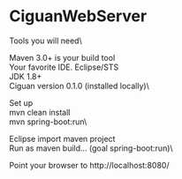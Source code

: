 # CiguanWebServer

Tools you will need\

Maven 3.0+ is your build tool\
Your favorite IDE. Eclipse/STS\
JDK 1.8+\
Ciguan version 0.1.0 (installed locally)\

Set up\
mvn clean install\
mvn spring-boot:run\

Eclipse import maven project\
Run as maven build... (goal spring-boot:run)\

Point your browser to http://localhost:8080/
